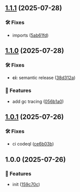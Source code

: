 ## [1.1.1](https://github.com/SkeLLLa/memoru/compare/v1.1.0...v1.1.1) (2025-07-28)

### 🛠 Fixes

* imports ([5ab61fd](https://github.com/SkeLLLa/memoru/commit/5ab61fdd1d87d70df8d100bde2979e758d8262f9))

## [1.1.0](https://github.com/SkeLLLa/memoru/compare/v1.0.1...v1.1.0) (2025-07-28)

### 🛠 Fixes

* **ci:** semantic release ([38d312a](https://github.com/SkeLLLa/memoru/commit/38d312a31fb6f0db1469a2fa908287dc73e08621))

### 🚀 Features

* add gc tracing ([056b1a0](https://github.com/SkeLLLa/memoru/commit/056b1a0cbdcba33e547d0298c78ad2ad7a67f21d))

## [1.0.1](https://github.com/SkeLLLa/memoru/compare/v1.0.0...v1.0.1) (2025-07-26)

### 🛠 Fixes

* ci codeql ([ce6b03b](https://github.com/SkeLLLa/memoru/commit/ce6b03b9c5cfa0ad534b519b38c8f1693ceb83d4))

## 1.0.0 (2025-07-26)

### 🚀 Features

* init ([159c70c](https://github.com/SkeLLLa/memoru/commit/159c70c2031dfd1f1462dc8816bcb55ad83b3525))
